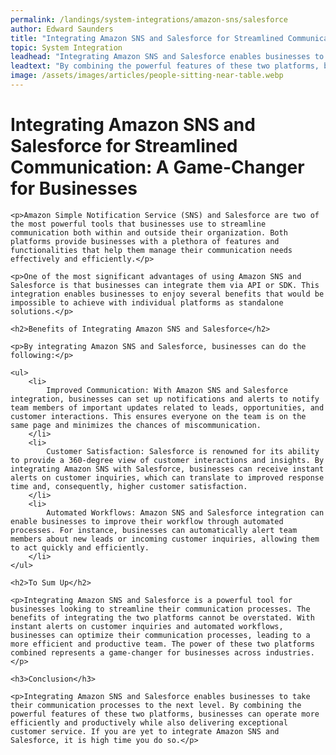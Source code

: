 ```yaml
---
permalink: /landings/system-integrations/amazon-sns/salesforce
author: Edward Saunders
title: "Integrating Amazon SNS and Salesforce for Streamlined Communication: A Game-Changer for Businesses"
topic: System Integration
leadhead: "Integrating Amazon SNS and Salesforce enables businesses to take their communication processes to the next level"
leadtext: "By combining the powerful features of these two platforms, businesses can operate more efficiently and productively while also delivering exceptional customer service. If you are yet to integrate Amazon SNS and Salesforce, it is high time you do so."
image: /assets/images/articles/people-sitting-near-table.webp
---
```

<div class="arttext">	<h1>Integrating Amazon SNS and Salesforce for Streamlined Communication: A Game-Changer for Businesses</h1>

	<p>Amazon Simple Notification Service (SNS) and Salesforce are two of the most powerful tools that businesses use to streamline communication both within and outside their organization. Both platforms provide businesses with a plethora of features and functionalities that help them manage their communication needs effectively and efficiently.</p>

	<p>One of the most significant advantages of using Amazon SNS and Salesforce is that businesses can integrate them via API or SDK. This integration enables businesses to enjoy several benefits that would be impossible to achieve with individual platforms as standalone solutions.</p>

	<h2>Benefits of Integrating Amazon SNS and Salesforce</h2>

	<p>By integrating Amazon SNS and Salesforce, businesses can do the following:</p>

	<ul>
		<li>
			Improved Communication: With Amazon SNS and Salesforce integration, businesses can set up notifications and alerts to notify team members of important updates related to leads, opportunities, and customer interactions. This ensures everyone on the team is on the same page and minimizes the chances of miscommunication.
		</li>
		<li>
			Customer Satisfaction: Salesforce is renowned for its ability to provide a 360-degree view of customer interactions and insights. By integrating Amazon SNS with Salesforce, businesses can receive instant alerts on customer inquiries, which can translate to improved response time and, consequently, higher customer satisfaction.
		</li>
		<li>
			Automated Workflows: Amazon SNS and Salesforce integration can enable businesses to improve their workflow through automated processes. For instance, businesses can automatically alert team members about new leads or incoming customer inquiries, allowing them to act quickly and efficiently.
		</li>
	</ul>

	<h2>To Sum Up</h2>

	<p>Integrating Amazon SNS and Salesforce is a powerful tool for businesses looking to streamline their communication processes. The benefits of integrating the two platforms cannot be overstated. With instant alerts on customer inquiries and automated workflows, businesses can optimize their communication processes, leading to a more efficient and productive team. The power of these two platforms combined represents a game-changer for businesses across industries.</p>

	<h3>Conclusion</h3>

	<p>Integrating Amazon SNS and Salesforce enables businesses to take their communication processes to the next level. By combining the powerful features of these two platforms, businesses can operate more efficiently and productively while also delivering exceptional customer service. If you are yet to integrate Amazon SNS and Salesforce, it is high time you do so.</p>
</div>